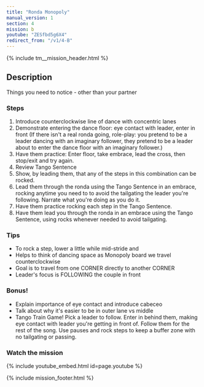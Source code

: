 ```yaml
---
title: "Ronda Monopoly"
manual_version: 1
section: 4
mission: b
youtube: "ZESfbd5g6X4"
redirect_from: "/v1/4-B"
---
```


{% include tm__mission_header.html %}

## Description

Things you need to notice - other than your partner

### Steps

1. Introduce counterclockwise line of dance with concentric lanes
2. Demonstrate entering the dance floor: eye contact with leader, enter in front
(If there isn't a real ronda going, role-play: you pretend to be a leader dancing with an imaginary follower, they pretend to be a leader about to enter the dance floor with an imaginary follower.)
3. Have them practice: Enter floor, take embrace, lead the cross, then stop/exit and try again. 
4. Review Tango Sentence
5. Show, by leading them, that any of the steps in this combination can be rocked. 
6. Lead them through the ronda using the Tango Sentence in an embrace, rocking anytime you need to to avoid the tailgating the leader you're following. Narrate what you're doing as you do it. 
7. Have them practice rocking each step in the Tango Sentence. 
8. Have them lead you through the ronda in an embrace using the Tango Sentence, using rocks whenever needed to avoid tailgating.  

### Tips

* To rock a step, lower a little while mid-stride and 
* Helps to think of dancing space as Monopoly board we travel counterclockwise
* Goal is to travel from one CORNER directly to another CORNER
* Leader's focus is FOLLOWING the couple in front

### Bonus! 

* Explain importance of eye contact and introduce cabeceo
* Talk about why it's easier to be in outer lane vs middle 
* Tango Train Game! Pick a leader to follow. Enter in behind them, making eye contact with leader you're getting in front of. Follow them for the rest of the song. Use pauses and rock steps to keep a buffer zone with no tailgating or passing. 

### Watch the mission

{% include youtube_embed.html id=page.youtube %}

{% include mission_footer.html %}
